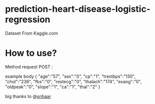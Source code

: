 # prediction-heart-disease-logistic-regression
Dataset From Kaggle.com

# How to use?

Method request POST :

example body
{
	"age":"57",
	"sex":"0",
	"cp":"1",
	"trestbps":"130",
	"chol":"236",
	"fbs":"0",
	"restecg":"0",
	"thalach":"174",
	"exang":"0",
	"oldpeak":"0",
	"slope":"1",
	"ca":"1",
	"thal":"2"
}


big thanks to @[srihaar](https://github.com/srihaar)
